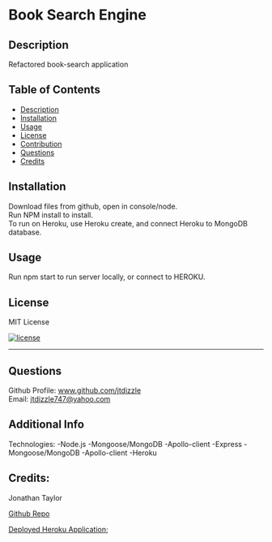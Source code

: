 #  Book Search Engine


## Description

  Refactored book-search application
  
  
  ## Table of Contents 
  
  
  - [Description](#description)
  - [Installation](#installation)
  - [Usage](#usage)
  - [License](#license)
  - [Contribution](#contribution)
  - [Questions](#questions)
  - [Credits](#credits)
  
  
  ## Installation
  Download files from github, open in console/node.  
  Run NPM install to install.  
  To run on Heroku, use Heroku create, and connect Heroku to MongoDB database.
  
  ## Usage
  Run npm start to run server locally, or connect to HEROKU. 


  ## License
  MIT License

  [![license](https://img.shields.io/badge/license-MITLicense-blue)](https://shields.io)


  ---
  
  
  

  ## Questions
  Github Profile: www.github.com/jtdizzle  
  Email: jtdizzle747@yahoo.com

 
  ## Additional Info
  Technologies:
  -Node.js
  -Mongoose/MongoDB
  -Apollo-client
  -Express
  -Mongoose/MongoDB
  -Apollo-client
  -Heroku
  

  ## Credits:

  Jonathan Taylor

  [Github Repo](https://github.com/jtdizzle/Book-Search-Engine "Github Repo")
  
  
  [Deployed Heroku Application](https://bookidy-book-book-engine.herokuapp.com/ "Heroku app");
